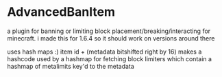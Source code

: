 # AdvancedBanItem
a plugin for banning or limiting block placement/breaking/interacting for minecraft. i made this for 1.6.4 so it should work on versions around there

uses hash maps :)
item id + (metadata bitshifted right by 16) makes a hashcode used by a hashmap for fetching block limiters which contain a hashmap of metalimits key'd to the metadata 
